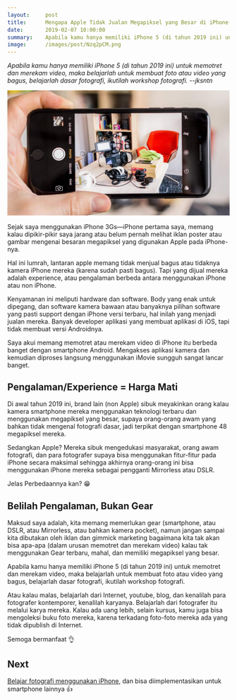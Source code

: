 ```yaml
---
layout:     post
title:      Mengapa Apple Tidak Jualan Megapiksel yang Besar di iPhone-nya
date:       2019-02-07 10:00:00
summary:    Apabila kamu hanya memiliki iPhone 5 (di tahun 2019 ini) untuk memotret dan merekam video, maka belajarlah untuk membuat foto atau video yang bagus, belajarlah dasar fotografi, ikutilah workshop fotografi.
image:      /images/post/Nzq2pCM.png
---
```


*Apabila kamu hanya memiliki iPhone 5 (di tahun 2019 ini) untuk memotret dan merekam video, maka belajarlah untuk membuat foto atau video yang bagus, belajarlah dasar fotografi, ikutilah workshop fotografi. --jksntn*

![](/images/post/PyiEzks.jpg)

Sejak saya menggunakan iPhone 3Gs—iPhone pertama saya, memang kalau dipikir-pikir saya jarang atau belum pernah melihat iklan poster atau gambar mengenai besaran megapiksel yang digunakan Apple pada iPhone-nya.

Hal ini lumrah, lantaran apple memang tidak menjual bagus atau tidaknya kamera iPhone mereka (karena sudah pasti bagus). Tapi yang dijual mereka adalah experience, atau pengalaman berbeda antara menggunakan iPhone atau non iPhone.

Kenyamanan ini meliputi hardware dan software. Body yang enak untuk dipegang, dan software kamera bawaan atau banyaknya pilihan software yang pasti support dengan iPhone versi terbaru, hal inilah yang menjadi jualan mereka. Banyak developer aplikasi yang membuat aplikasi di iOS, tapi tidak membuat versi Androidnya.

Saya akui memang memotret atau merekam video di iPhone itu berbeda banget dengan smartphone Android. Mengakses aplikasi kamera dan kemudian diproses langsung menggunakan iMovie sungguh sangat lancar banget.

## Pengalaman/Experience = Harga Mati

Di awal tahun 2019 ini, brand lain (non Apple) sibuk meyakinkan orang kalau kamera smartphone mereka menggunakan teknologi terbaru dan menggunakan megapiksel yang besar, supaya orang-orang awam yang bahkan tidak mengenal fotografi dasar, jadi terpikat dengan smartphone 48 megapiksel mereka.

Sedangkan Apple? Mereka sibuk mengedukasi masyarakat, orang awam fotografi, dan para fotografer supaya bisa menggunakan fitur-fitur pada iPhone secara maksimal sehingga akhirnya orang-orang ini bisa menggunakan iPhone mereka sebagai pengganti Mirrorless atau DSLR.

Jelas Perbedaannya kan? 😁

## Belilah Pengalaman, Bukan Gear

Maksud saya adalah, kita memang memerlukan gear (smartphone, atau DSLR, atau Mirrorless, atau bahkan kamera pocket), namun jangan sampai kita dibutakan oleh iklan dan gimmick marketing bagaimana kita tak akan bisa apa-apa (dalam urusan memotret dan merekam video) kalau tak menggunakan Gear terbaru, mahal, dan memiliki megapiksel yang besar.

Apabila kamu hanya memiliki iPhone 5 (di tahun 2019 ini) untuk memotret dan merekam video, maka belajarlah untuk membuat foto atau video yang bagus, belajarlah dasar fotografi, ikutilah workshop fotografi.

Atau kalau malas, belajarlah dari Internet, youtube, blog, dan kenalilah para fotografer kontemporer, kenalilah karyanya. Belajarlah dari fotografer itu melalui karya mereka. Kalau ada uang lebih, selain kursus, kamu juga bisa mengoleksi buku foto mereka, karena terkadang foto-foto mereka ada yang tidak dipublish di Internet.

Semoga bermanfaat 👌

## Next

[Belajar fotografi menggunakan iPhone](https://www.apple.com/id/iphone/photography-how-to/), dan bisa diimplementasikan untuk smartphone lainnya 👍
